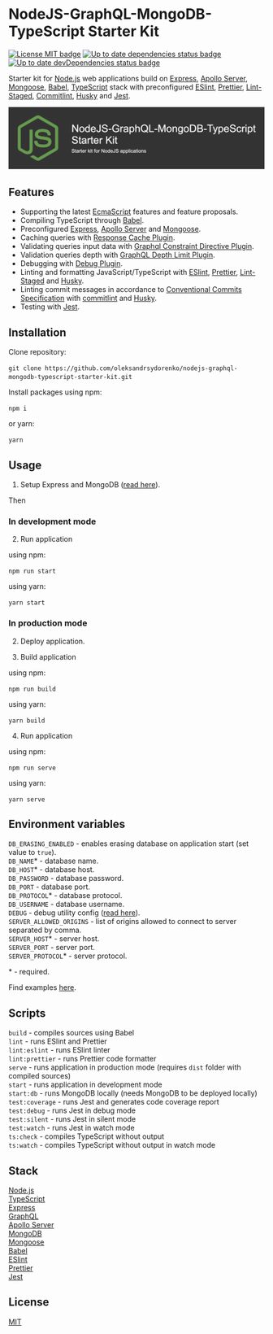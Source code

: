 # NodeJS-GraphQL-MongoDB-TypeScript Starter Kit

[![License MIT badge](https://img.shields.io/badge/License-MIT-red.svg)](/LICENSE) [![Up to date dependencies status badge](https://status.david-dm.org/gh/oleksandrsydorenko/nodejs-graphql-mongodb-typescript-starter-kit.svg)](https://david-dm.org/oleksandrsydorenko/nodejs-graphql-mongodb-typescript-starter-kit) [![Up to date devDependencies status badge](https://status.david-dm.org/gh/oleksandrsydorenko/nodejs-graphql-mongodb-typescript-starter-kit.svg?type=dev)](https://david-dm.org/oleksandrsydorenko/nodejs-graphql-mongodb-typescript-starter-kit?type=dev)

Starter kit for [Node.js](https://nodejs.org/) web applications build on [Express](https://expressjs.com/), [Apollo Server](https://www.apollographql.com/docs/apollo-server/), [Mongoose](https://mongoosejs.com/), [Babel](https://babeljs.io/), [TypeScript](https://www.typescriptlang.org/) stack with preconfigured [ESlint](https://eslint.org/), [Prettier](https://prettier.io/), [Lint-Staged](https://github.com/okonet/lint-staged), [Commitlint](https://github.com/conventional-changelog/commitlint), [Husky](https://github.com/typicode/husky) and [Jest](https://jestjs.io/).

![NodeJS-GraphQL-MongoDB-TypeScript Starter Kit](logo.png 'NodeJS-GraphQL-MongoDB-TypeScript Starter Kit')

## Features

- Supporting the latest [EcmaScript](https://ecma-international.org/) features and feature proposals.
- Compiling TypeScript through [Babel](https://babeljs.io/).
- Preconfigured [Express](https://expressjs.com/), [Apollo Server](https://www.apollographql.com/docs/apollo-server/) and [Mongoose](https://mongoosejs.com/).
- Caching queries with [Response Cache Plugin](https://github.com/apollographql/apollo-server/tree/main/packages/apollo-server-plugin-response-cache).
- Validating queries input data with [Graphql Constraint Directive Plugin](https://github.com/confuser/graphql-constraint-directive).
- Validation queries depth with [GraphQL Depth Limit Plugin](https://github.com/stems/graphql-depth-limit).
- Debugging with [Debug Plugin](https://github.com/visionmedia/debug).
- Linting and formatting JavaScript/TypeScript with [ESlint](https://eslint.org/), [Prettier](https://prettier.io/), [Lint-Staged](https://github.com/okonet/lint-staged#readme) and [Husky](https://github.com/typicode/husky#readme).
- Linting commit messages in accordance to [Conventional Commits Specification](https://www.conventionalcommits.org/en/v1.0.0/) with [commitlint](https://github.com/conventional-changelog/commitlint#readme) and [Husky](hhttps://typicode.github.io/husky/#/).
- Testing with [Jest](https://jestjs.io/).

## Installation

Clone repository:

`git clone https://github.com/oleksandrsydorenko/nodejs-graphql-mongodb-typescript-starter-kit.git`

Install packages using npm:

`npm i`

or yarn:

`yarn`

## Usage

1. Setup Express and MongoDB ([read here](https://github.com/oleksandrsydorenko/nodejs-graphql-mongodb-typescript-starter-kit#environment-variables)).

Then

### In development mode

2. Run application

using npm:

`npm run start`

using yarn:

`yarn start`

### In production mode

2. Deploy application.

3. Build application

using npm:

`npm run build`

using yarn:

`yarn build`

4. Run application

using npm:

`npm run serve`

using yarn:

`yarn serve`

## Environment variables

`DB_ERASING_ENABLED` - enables erasing database on application start (set value to `true`).\
`DB_NAME`\* - database name.\
`DB_HOST`\* - database host.\
`DB_PASSWORD` - database password.\
`DB_PORT` - database port.\
`DB_PROTOCOL`\* - database protocol.\
`DB_USERNAME` - database username.\
`DEBUG` - debug utility config ([read here](https://github.com/visionmedia/debug#readme)).\
`SERVER_ALLOWED_ORIGINS` - list of origins allowed to connect to server separated by comma.\
`SERVER_HOST`\* - server host.\
`SERVER_PORT` - server port.\
`SERVER_PROTOCOL`\* - server protocol.

\* - required.

Find examples [here](https://github.com/oleksandrsydorenko/nodejs-graphql-mongodb-typescript-starter-kit/blob/master/.env.example).

## Scripts

`build` - compiles sources using Babel\
`lint` - runs ESlint and Prettier\
`lint:eslint` - runs ESlint linter\
`lint:prettier` - runs Prettier code formatter\
`serve` - runs application in production mode (requires `dist` folder with compiled sources)\
`start` - runs application in development mode\
`start:db` - runs MongoDB locally (needs MongoDB to be deployed locally)\
`test:coverage` - runs Jest and generates code coverage report\
`test:debug` - runs Jest in debug mode\
`test:silent` - runs Jest in silent mode\
`test:watch` - runs Jest in watch mode\
`ts:check` - compiles TypeScript without output\
`ts:watch` - compiles TypeScript without output in watch mode

## Stack

[Node.js](https://reactjs.org/)\
[TypeScript](https://www.typescriptlang.org/)\
[Express](https://expressjs.com/)\
[GraphQL](https://graphql.org/)\
[Apollo Server](https://www.apollographql.com/docs/apollo-server/)\
[MongoDB](https://www.mongodb.com/)\
[Mongoose](https://mongoosejs.com/)\
[Babel](https://babeljs.io/)\
[ESlint](https://eslint.org/)\
[Prettier](https://prettier.io/)\
[Jest](https://jestjs.io/)

## License

[MIT](/LICENSE)
